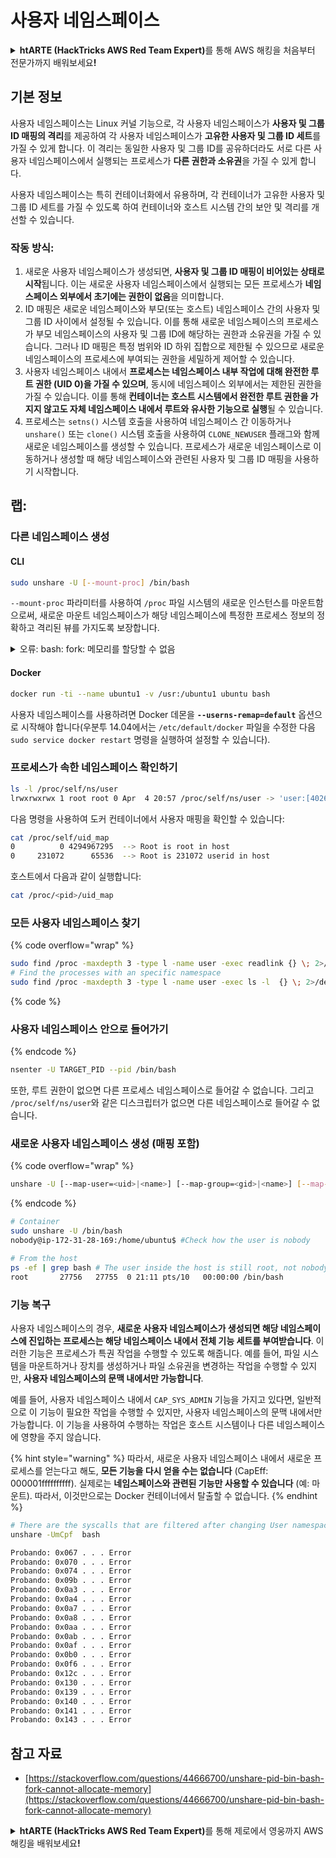 # 사용자 네임스페이스

<details>

<summary><strong>htARTE (HackTricks AWS Red Team Expert)</strong>를 통해 AWS 해킹을 처음부터 전문가까지 배워보세요<strong>!</strong></summary>

HackTricks를 지원하는 다른 방법:

* **회사를 HackTricks에서 광고하거나 HackTricks를 PDF로 다운로드**하려면 [**SUBSCRIPTION PLANS**](https://github.com/sponsors/carlospolop)를 확인하세요!
* [**공식 PEASS & HackTricks 스웨그**](https://peass.creator-spring.com)를 얻으세요.
* [**The PEASS Family**](https://opensea.io/collection/the-peass-family)를 발견하세요. 독점적인 [**NFTs**](https://opensea.io/collection/the-peass-family) 컬렉션입니다.
* 💬 [**Discord 그룹**](https://discord.gg/hRep4RUj7f) 또는 [**텔레그램 그룹**](https://t.me/peass)에 **참여**하거나 **Twitter** 🐦 [**@carlospolopm**](https://twitter.com/hacktricks_live)**를** **팔로우**하세요.
* **Hacking 트릭을 공유하려면** [**HackTricks**](https://github.com/carlospolop/hacktricks) 및 [**HackTricks Cloud**](https://github.com/carlospolop/hacktricks-cloud) github 저장소에 PR을 제출하세요.

</details>

## 기본 정보

사용자 네임스페이스는 Linux 커널 기능으로, 각 사용자 네임스페이스가 **사용자 및 그룹 ID 매핑의 격리**를 제공하여 각 사용자 네임스페이스가 **고유한 사용자 및 그룹 ID 세트**를 가질 수 있게 합니다. 이 격리는 동일한 사용자 및 그룹 ID를 공유하더라도 서로 다른 사용자 네임스페이스에서 실행되는 프로세스가 **다른 권한과 소유권**을 가질 수 있게 합니다.

사용자 네임스페이스는 특히 컨테이너화에서 유용하며, 각 컨테이너가 고유한 사용자 및 그룹 ID 세트를 가질 수 있도록 하여 컨테이너와 호스트 시스템 간의 보안 및 격리를 개선할 수 있습니다.

### 작동 방식:

1. 새로운 사용자 네임스페이스가 생성되면, **사용자 및 그룹 ID 매핑이 비어있는 상태로 시작**됩니다. 이는 새로운 사용자 네임스페이스에서 실행되는 모든 프로세스가 **네임스페이스 외부에서 초기에는 권한이 없음**을 의미합니다.
2. ID 매핑은 새로운 네임스페이스와 부모(또는 호스트) 네임스페이스 간의 사용자 및 그룹 ID 사이에서 설정될 수 있습니다. 이를 통해 새로운 네임스페이스의 프로세스가 부모 네임스페이스의 사용자 및 그룹 ID에 해당하는 권한과 소유권을 가질 수 있습니다. 그러나 ID 매핑은 특정 범위와 ID 하위 집합으로 제한될 수 있으므로 새로운 네임스페이스의 프로세스에 부여되는 권한을 세밀하게 제어할 수 있습니다.
3. 사용자 네임스페이스 내에서 **프로세스는 네임스페이스 내부 작업에 대해 완전한 루트 권한 (UID 0)을 가질 수 있으며**, 동시에 네임스페이스 외부에서는 제한된 권한을 가질 수 있습니다. 이를 통해 **컨테이너는 호스트 시스템에서 완전한 루트 권한을 가지지 않고도 자체 네임스페이스 내에서 루트와 유사한 기능으로 실행**될 수 있습니다.
4. 프로세스는 `setns()` 시스템 호출을 사용하여 네임스페이스 간 이동하거나 `unshare()` 또는 `clone()` 시스템 호출을 사용하여 `CLONE_NEWUSER` 플래그와 함께 새로운 네임스페이스를 생성할 수 있습니다. 프로세스가 새로운 네임스페이스로 이동하거나 생성할 때 해당 네임스페이스와 관련된 사용자 및 그룹 ID 매핑을 사용하기 시작합니다.

## 랩:

### 다른 네임스페이스 생성

#### CLI
```bash
sudo unshare -U [--mount-proc] /bin/bash
```
`--mount-proc` 파라미터를 사용하여 `/proc` 파일 시스템의 새로운 인스턴스를 마운트함으로써, 새로운 마운트 네임스페이스가 해당 네임스페이스에 특정한 프로세스 정보의 정확하고 격리된 뷰를 가지도록 보장합니다.

<details>

<summary>오류: bash: fork: 메모리를 할당할 수 없음</summary>

`unshare`를 `-f` 옵션 없이 실행하면, Linux가 새로운 PID (프로세스 ID) 네임스페이스를 처리하는 방식 때문에 오류가 발생합니다. 주요 내용과 해결 방법은 아래에 설명되어 있습니다:

1. **문제 설명**:
- Linux 커널은 `unshare` 시스템 호출을 사용하여 프로세스가 새로운 네임스페이스를 생성할 수 있게 합니다. 그러나 새로운 PID 네임스페이스를 생성하는 프로세스( "unshare" 프로세스라고 함)는 새로운 네임스페이스로 진입하지 않습니다. 오직 그 자식 프로세스들만이 진입합니다.
- `%unshare -p /bin/bash%`를 실행하면 `/bin/bash`가 `unshare`와 동일한 프로세스에서 시작됩니다. 결과적으로 `/bin/bash`와 그 자식 프로세스들은 원래의 PID 네임스페이스에 속합니다.
- 새로운 네임스페이스에서 `/bin/bash`의 첫 번째 자식 프로세스는 PID 1이 됩니다. 이 프로세스가 종료되면, 다른 프로세스가 없다면 해당 네임스페이스를 정리하게 되는데, PID 1은 고아 프로세스를 책임지는 특별한 역할을 가지고 있습니다. 그러면 Linux 커널은 해당 네임스페이스에서 PID 할당을 비활성화합니다.

2. **결과**:
- 새로운 네임스페이스에서 PID 1이 종료되면 `PIDNS_HASH_ADDING` 플래그가 정리되어버립니다. 이로 인해 `alloc_pid` 함수가 새로운 프로세스를 생성할 때 새로운 PID를 할당하지 못하고 "메모리를 할당할 수 없음" 오류가 발생합니다.

3. **해결 방법**:
- `-f` 옵션을 `unshare`와 함께 사용하여 이 문제를 해결할 수 있습니다. 이 옵션은 `unshare`가 새로운 PID 네임스페이스를 생성한 후에 새로운 프로세스를 포크합니다.
- `%unshare -fp /bin/bash%`를 실행하면 `unshare` 명령어 자체가 새로운 네임스페이스에서 PID 1이 됩니다. 그러면 `/bin/bash`와 그 자식 프로세스들은 이 새로운 네임스페이스 안에 안전하게 포함되어 PID 1의 조기 종료를 방지하고 정상적인 PID 할당이 가능해집니다.

`unshare`가 `-f` 플래그와 함께 실행되도록 보장함으로써, 새로운 PID 네임스페이스가 올바르게 유지되어 `/bin/bash`와 그 하위 프로세스들이 메모리 할당 오류를 겪지 않고 작동할 수 있습니다.

</details>

#### Docker
```bash
docker run -ti --name ubuntu1 -v /usr:/ubuntu1 ubuntu bash
```
사용자 네임스페이스를 사용하려면 Docker 데몬을 **`--userns-remap=default`** 옵션으로 시작해야 합니다(우분투 14.04에서는 `/etc/default/docker` 파일을 수정한 다음 `sudo service docker restart` 명령을 실행하여 설정할 수 있습니다).

### &#x20;프로세스가 속한 네임스페이스 확인하기
```bash
ls -l /proc/self/ns/user
lrwxrwxrwx 1 root root 0 Apr  4 20:57 /proc/self/ns/user -> 'user:[4026531837]'
```
다음 명령을 사용하여 도커 컨테이너에서 사용자 매핑을 확인할 수 있습니다:
```bash
cat /proc/self/uid_map
0          0 4294967295  --> Root is root in host
0     231072      65536  --> Root is 231072 userid in host
```
호스트에서 다음과 같이 실행합니다:
```bash
cat /proc/<pid>/uid_map
```
### 모든 사용자 네임스페이스 찾기

{% code overflow="wrap" %}
```bash
sudo find /proc -maxdepth 3 -type l -name user -exec readlink {} \; 2>/dev/null | sort -u
# Find the processes with an specific namespace
sudo find /proc -maxdepth 3 -type l -name user -exec ls -l  {} \; 2>/dev/null | grep <ns-number>
```
{% code %}

### 사용자 네임스페이스 안으로 들어가기

{% endcode %}
```bash
nsenter -U TARGET_PID --pid /bin/bash
```
또한, 루트 권한이 없으면 다른 프로세스 네임스페이스로 들어갈 수 없습니다. 그리고 `/proc/self/ns/user`와 같은 디스크립터가 없으면 다른 네임스페이스로 들어갈 수 없습니다.

### 새로운 사용자 네임스페이스 생성 (매핑 포함)

{% code overflow="wrap" %}
```bash
unshare -U [--map-user=<uid>|<name>] [--map-group=<gid>|<name>] [--map-root-user] [--map-current-user]
```
{% endcode %}
```bash
# Container
sudo unshare -U /bin/bash
nobody@ip-172-31-28-169:/home/ubuntu$ #Check how the user is nobody

# From the host
ps -ef | grep bash # The user inside the host is still root, not nobody
root       27756   27755  0 21:11 pts/10   00:00:00 /bin/bash
```
### 기능 복구

사용자 네임스페이스의 경우, **새로운 사용자 네임스페이스가 생성되면 해당 네임스페이스에 진입하는 프로세스는 해당 네임스페이스 내에서 전체 기능 세트를 부여받습니다**. 이러한 기능은 프로세스가 특권 작업을 수행할 수 있도록 해줍니다. 예를 들어, 파일 시스템을 마운트하거나 장치를 생성하거나 파일 소유권을 변경하는 작업을 수행할 수 있지만, **사용자 네임스페이스의 문맥 내에서만 가능합니다**.

예를 들어, 사용자 네임스페이스 내에서 `CAP_SYS_ADMIN` 기능을 가지고 있다면, 일반적으로 이 기능이 필요한 작업을 수행할 수 있지만, 사용자 네임스페이스의 문맥 내에서만 가능합니다. 이 기능을 사용하여 수행하는 작업은 호스트 시스템이나 다른 네임스페이스에 영향을 주지 않습니다.

{% hint style="warning" %}
따라서, 새로운 사용자 네임스페이스 내에서 새로운 프로세스를 얻는다고 해도, **모든 기능을 다시 얻을 수는 없습니다** (CapEff: 000001ffffffffff). 실제로는 **네임스페이스와 관련된 기능만 사용할 수 있습니다** (예: 마운트). 따라서, 이것만으로는 Docker 컨테이너에서 탈출할 수 없습니다.
{% endhint %}
```bash
# There are the syscalls that are filtered after changing User namespace with:
unshare -UmCpf  bash

Probando: 0x067 . . . Error
Probando: 0x070 . . . Error
Probando: 0x074 . . . Error
Probando: 0x09b . . . Error
Probando: 0x0a3 . . . Error
Probando: 0x0a4 . . . Error
Probando: 0x0a7 . . . Error
Probando: 0x0a8 . . . Error
Probando: 0x0aa . . . Error
Probando: 0x0ab . . . Error
Probando: 0x0af . . . Error
Probando: 0x0b0 . . . Error
Probando: 0x0f6 . . . Error
Probando: 0x12c . . . Error
Probando: 0x130 . . . Error
Probando: 0x139 . . . Error
Probando: 0x140 . . . Error
Probando: 0x141 . . . Error
Probando: 0x143 . . . Error
```
## 참고 자료
* [https://stackoverflow.com/questions/44666700/unshare-pid-bin-bash-fork-cannot-allocate-memory](https://stackoverflow.com/questions/44666700/unshare-pid-bin-bash-fork-cannot-allocate-memory)

<details>

<summary><strong>htARTE (HackTricks AWS Red Team Expert)</strong>를 통해 제로에서 영웅까지 AWS 해킹을 배워보세요<strong>!</strong></summary>

HackTricks를 지원하는 다른 방법:

* **회사를 HackTricks에서 광고하거나 HackTricks를 PDF로 다운로드**하려면 [**SUBSCRIPTION PLANS**](https://github.com/sponsors/carlospolop)를 확인하세요!
* [**공식 PEASS & HackTricks 스왑**](https://peass.creator-spring.com)을 얻으세요.
* [**The PEASS Family**](https://opensea.io/collection/the-peass-family)를 발견하세요. 독점적인 [**NFTs**](https://opensea.io/collection/the-peass-family) 컬렉션입니다.
* 💬 [**Discord 그룹**](https://discord.gg/hRep4RUj7f) 또는 [**텔레그램 그룹**](https://t.me/peass)에 **참여**하거나 **Twitter** 🐦 [**@carlospolopm**](https://twitter.com/hacktricks_live)을 **팔로우**하세요.
* **Hacking 트릭을 공유하려면** [**HackTricks**](https://github.com/carlospolop/hacktricks)와 [**HackTricks Cloud**](https://github.com/carlospolop/hacktricks-cloud) github 저장소에 PR을 제출하세요.

</details>
